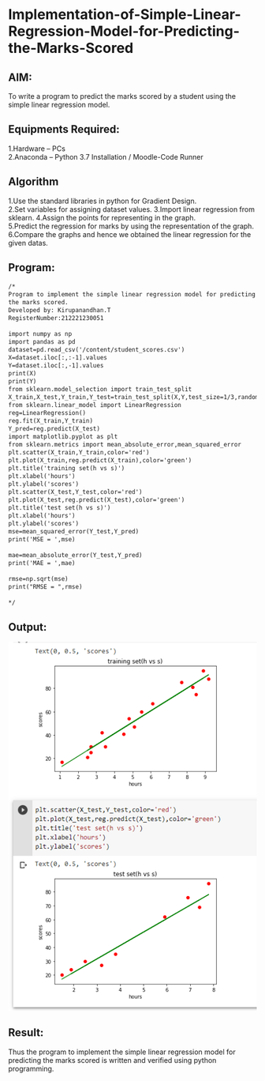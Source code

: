 # Implementation-of-Simple-Linear-Regression-Model-for-Predicting-the-Marks-Scored

## AIM:
To write a program to predict the marks scored by a student using the simple linear regression model.

## Equipments Required:
1.Hardware – PCs\
2.Anaconda – Python 3.7 Installation / Moodle-Code Runner

## Algorithm
1.Use the standard libraries in python for Gradient Design.\
2.Set variables for assigning dataset values.
3.Import linear regression from sklearn.
4.Assign the points for representing in the graph.\
5.Predict the regression for marks by using the representation of the graph.\
6.Compare the graphs and hence we obtained the linear regression for the given datas. 

## Program:
```
/*
Program to implement the simple linear regression model for predicting the marks scored.
Developed by: Kirupanandhan.T
RegisterNumber:212221230051

import numpy as np
import pandas as pd
dataset=pd.read_csv('/content/student_scores.csv')
X=dataset.iloc[:,:-1].values
Y=dataset.iloc[:,-1].values
print(X)
print(Y)
from sklearn.model_selection import train_test_split
X_train,X_test,Y_train,Y_test=train_test_split(X,Y,test_size=1/3,random_state=0)
from sklearn.linear_model import LinearRegression
reg=LinearRegression()
reg.fit(X_train,Y_train)
Y_pred=reg.predict(X_test)
import matplotlib.pyplot as plt
from sklearn.metrics import mean_absolute_error,mean_squared_error
plt.scatter(X_train,Y_train,color='red')
plt.plot(X_train,reg.predict(X_train),color='green')
plt.title('training set(h vs s)')
plt.xlabel('hours')
plt.ylabel('scores')
plt.scatter(X_test,Y_test,color='red')
plt.plot(X_test,reg.predict(X_test),color='green')
plt.title('test set(h vs s)')
plt.xlabel('hours')
plt.ylabel('scores')
mse=mean_squared_error(Y_test,Y_pred)
print('MSE = ',mse)

mae=mean_absolute_error(Y_test,Y_pred)
print('MAE = ',mae)

rmse=np.sqrt(mse)
print("RMSE = ",rmse)

*/
```

## Output:
![simple linear regression model for predicting the marks scored](o1.png)


## Result:
Thus the program to implement the simple linear regression model for predicting the marks scored is written and verified using python programming.
